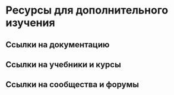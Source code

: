 # Ресурсы для дополнительного изучения

## Ссылки на документацию

## Ссылки на учебники и курсы

## Ссылки на сообщества и форумы